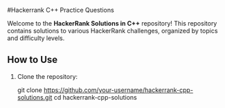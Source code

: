 #Hackerrank C++ Practice Questions

Welcome to the **HackerRank Solutions in C++** repository! 
This repository contains solutions to various HackerRank challenges, organized by topics and difficulty levels. 


## How to Use

1. Clone the repository:
  
   git clone https://github.com/your-username/hackerrank-cpp-solutions.git
   cd hackerrank-cpp-solutions
